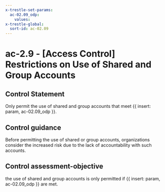 ```yaml
---
x-trestle-set-params:
  ac-02.09_odp:
    values:
x-trestle-global:
  sort-id: ac-02.09
---
```


# ac-2.9 - \[Access Control\] Restrictions on Use of Shared and Group Accounts

## Control Statement

Only permit the use of shared and group accounts that meet {{ insert: param, ac-02.09_odp }}.

## Control guidance

Before permitting the use of shared or group accounts, organizations consider the increased risk due to the lack of accountability with such accounts.

## Control assessment-objective

the use of shared and group accounts is only permitted if {{ insert: param, ac-02.09_odp }} are met.

